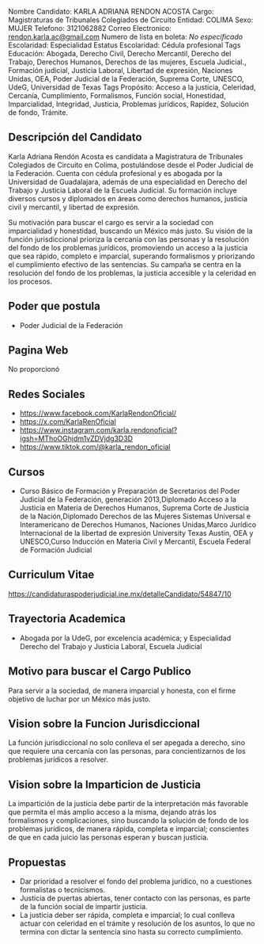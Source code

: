 Nombre Candidato: KARLA ADRIANA RENDON ACOSTA
Cargo: Magistraturas de Tribunales Colegiados de Circuito
Entidad: COLIMA
Sexo: MUJER
Telefono: 3121062882
Correo Electronico: rendon.karla.ac@gmail.com
Numero de lista en boleta: *No especificado*
Escolaridad: Especialidad
Estatus Escolaridad: Cédula profesional
Tags Educación: Abogada, Derecho Civil, Derecho Mercantil, Derecho del Trabajo, Derechos Humanos, Derechos de las mujeres, Escuela Judicial., Formación judicial, Justicia Laboral, Libertad de expresión, Naciones Unidas, OEA, Poder Judicial de la Federación, Suprema Corte, UNESCO, UdeG, Universidad de Texas
Tags Propósito: Acceso a la justicia, Celeridad, Cercanía, Cumplimiento, Formalismos, Función social, Honestidad, Imparcialidad, Integridad, Justicia, Problemas jurídicos, Rapidez, Solución de fondo, Trámite.


## Descripción del Candidato 

Karla Adriana Rendón Acosta es candidata a Magistratura de Tribunales Colegiados de Circuito en Colima, postulándose desde el Poder Judicial de la Federación. Cuenta con cédula profesional y es abogada por la Universidad de Guadalajara, además de una especialidad en Derecho del Trabajo y Justicia Laboral de la Escuela Judicial. Su formación incluye diversos cursos y diplomados en áreas como derechos humanos, justicia civil y mercantil, y libertad de expresión.

Su motivación para buscar el cargo es servir a la sociedad con imparcialidad y honestidad, buscando un México más justo. Su visión de la función jurisdiccional prioriza la cercanía con las personas y la resolución del fondo de los problemas jurídicos, promoviendo un acceso a la justicia que sea rápido, completo e imparcial, superando formalismos y priorizando el cumplimiento efectivo de las sentencias. Su campaña se centra en la resolución del fondo de los problemas, la justicia accesible y la celeridad en los procesos.


## Poder que postula

- Poder Judicial de la Federación


## Pagina Web

No proporcionó


## Redes Sociales

- https://www.facebook.com/KarlaRendonOficial/
- https://x.com/KarlaRenOficial
- https://www.instagram.com/karla.rendonoficial?igsh=MThoOGhjdm1vZDVjdg3D3D
- https://www.tiktok.com/@karla_rendon_oficial


## Cursos

- Curso Básico de Formación y Preparación de Secretarios del Poder Judicial de la Federación, generación 2013,Diplomado Acceso a la Justicia en Materia de Derechos Humanos, Suprema Corte de Justicia de la Nación,Diplomado Derechos de las Mujeres Sistemas Universal e Interamericano de Derechos Humanos, Naciones Unidas,Marco Jurídico Internacional de la libertad de expresión University Texas Austin, OEA y UNESCO,Curso Inducción en Materia Civil y Mercantil, Escuela Federal de Formación Judicial


## Curriculum Vitae

https://candidaturaspoderjudicial.ine.mx/detalleCandidato/54847/10


## Trayectoria Academica

- Abogada por la UdeG, por excelencia académica; y Especialidad Derecho del Trabajo y Justicia Laboral, Escuela Judicial


## Motivo para buscar el Cargo Publico

Para servir a la sociedad, de manera imparcial y honesta, con el firme objetivo de luchar por un México más justo.


## Vision sobre la Funcion Jurisdiccional

La función jurisdiccional no solo conlleva el ser apegada a derecho, sino que requiere una cercanía con las personas, para concientizarnos de los problemas jurídicos a resolver.


## Vision sobre la Imparticion de Justicia

La impartición de la justicia debe partir de la interpretación más favorable que permita el más amplio acceso a la misma, dejando atrás los formalismos y complicaciones, sino buscando la solución de fondo de los problemas jurídicos, de manera rápida, completa e imparcial; conscientes de que en cada juicio las personas esperan y buscan justicia.


## Propuestas

- Dar prioridad a resolver el fondo del problema jurídico, no a cuestiones formalistas o tecnicismos.
- Justicia de puertas abiertas, tener contacto con las personas, es parte de la función social de impartir justicia.
- La justicia deber ser rápida, completa e imparcial; lo cual conlleva actuar con celeridad en el trámite y resolución de los asuntos, lo que no termina con dictar la sentencia sino hasta su correcto cumplimiento.

